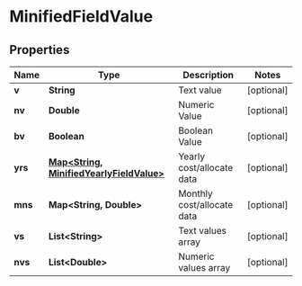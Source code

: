
# MinifiedFieldValue

## Properties
Name | Type | Description | Notes
------------ | ------------- | ------------- | -------------
**v** | **String** | Text value |  [optional]
**nv** | **Double** | Numeric Value |  [optional]
**bv** | **Boolean** | Boolean Value |  [optional]
**yrs** | [**Map&lt;String, MinifiedYearlyFieldValue&gt;**](MinifiedYearlyFieldValue.md) | Yearly cost/allocate data |  [optional]
**mns** | **Map&lt;String, Double&gt;** | Monthly cost/allocate data |  [optional]
**vs** | **List&lt;String&gt;** | Text values array |  [optional]
**nvs** | **List&lt;Double&gt;** | Numeric values array |  [optional]



